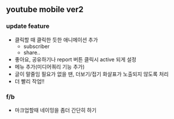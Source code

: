 ## youtube mobile ver2
### update feature
- 클릭할 때 클릭한 듯한 애니메이션 추가
  - subscriber
  - share..
- 좋아요, 공유하기나 report 버튼 클릭시 active 되게 설정
- 메뉴 추가(미디어쿼리 기능 추가)
- 글이 말줄임 필요가 없을 땐, 더보기/접기 화살표가 노출되지 않도록 처리 
- 더 빨리 작업!!


### f/b
- 마크업할때 네이밍을 좀더 간단히 하기 


